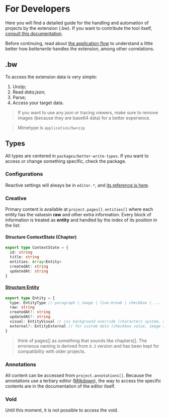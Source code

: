 # For Developers

Here you will find a detailed guide for the handling and automation of projects by the extension (.bw). If you want to contribute the tool itself, [consult this documentation](./CONTRIBUTING.md).

Before continuing, read about [the application flow](./docs/PROJECT_FLOW.md) to understand a little better how *betterwrite* handles the extension, among other correlations.

## .bw

To access the extension data is very simple:

1. Unzip;
2. Read *data.json*;
3. Parse;
4. Access your target data.

> If you want to use any json or tracing viewers, make sure to remove images (because they are base64 data) for a better experience.

> Mimetype is `application/bw+zip`

## Types

All types are centered in `packages/better-write-types`. If you want to access or change something specific, check the package.

### Configurations

Reactive settings will always be in `editor.*`, and [its reference is here](https://github.com/Novout/betterwrite/blob/main/packages/better-write-types/src/types/editor.ts).

### Creative

Primary content is available at `project.pages[].entities[]` where each entity has the values ​​in **raw** and other extra information. Every block of information is treated as **entity** and handled by the index of its position in the list:

#### Structure ContextState (Chapter)

```ts
export type ContextState = {
  id: string
  title: string
  entities: Array<Entity>
  createdAt: string
  updatedAt: string
}
```

#### [Structure Entity](https://github.com/Novout/betterwrite/blob/main/packages/better-write-types/src/types/context.ts#L110)

```ts
export type Entity = {
  type: EntityType // paragraph | image | line-break | checkbox | ...
  raw: string
  createdAt?: string
  updatedAt?: string
  visual: EntityVisual // css background override (characters system, select...)
  external?: EntityExternal // for custom data (checkbox value, image size...)
}
```

> think of pages[] as something that sounds like chapters[]. The erroneous naming is derived from `0.3` version and has been kept for compatibility with older projects.

### Annotations

All content can be accessed from `project.annotations[]`. Because the annotations use a tertiary editor ([Milkdown](https://milkdown.dev)), the way to access the specific contents are in the documentation of the editor itself.

### Void

Until this moment, it is not possible to access the void.